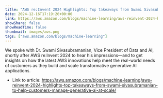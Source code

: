 ```yaml
---
title: "AWS re:Invent 2024 Highlights: Top takeaways from Swami Sivasubramanian to help customers manage generative AI at scale"
date: 2024-12-16T17:19:26+00:00
link: https://aws.amazon.com/blogs/machine-learning/aws-reinvent-2024-highlights-top-takeaways-from-swami-sivasubramanian-to-help-customers-manage-generative-ai-at-scale/
showShare: false
showReadTime: false
thumbnail: images/aws.png
tags: ["aws.amazon.com/blogs/machine-learning"]
---
```

We spoke with Dr. Swami Sivasubramanian, Vice President of Data and AI, shortly after AWS re:Invent 2024 to hear his impressions—and to get insights on how the latest AWS innovations help meet the real-world needs of customers as they build and scale transformative generative AI applications.

- Link to article: https://aws.amazon.com/blogs/machine-learning/aws-reinvent-2024-highlights-top-takeaways-from-swami-sivasubramanian-to-help-customers-manage-generative-ai-at-scale/